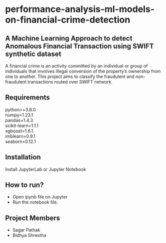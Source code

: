 # performance-analysis-ml-models-on-financial-crime-detection

## A Machine Learning Approach to detect Anomalous Financial Transaction using SWIFT synthetic dataset
A financial crime is an activity committed by an individual or group of individuals that involves illegal conversion of the property’s ownership from one to another. This project aims to classify the fraudulent and non-fraudulent transactions routed over SWIFT network. 

## Requirements
python>=3.8.0 <br/>
numpy=1.23.1<br/>
pandas=1.4.3<br/>
scikit-learn=1.1.1<br/>
xgboost=1.6.1<br/>
imblearn=0.9.1<br/>
seaborn=0.12.1<br/>

## Installation
Install JupyterLab or Jupyter Notebook

## How to run?
- Open ipynb file on Jupyter <br/>
- Run the notebook file. <br/>

## Project Members
- Sagar Pathak <br/>
- Bidhya Shrestha <br/>
